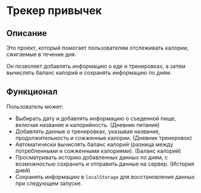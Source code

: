 # Трекер привычек
## Описание
Это проект, который помогает пользователям отслеживать калории, сжигаемые в течение дня.

Он позволяет добавлять информацию о еде и тренировках, а затем вычислять баланс калорий и сохранять информацию по дням.
## Функционал 
Пользователь может:
- Выбирать дату и добавлять информацию о съеденной пище, включая название и калорийность. (Дневник питания)
- Добавлять данные о тренировках, указывая название, продолжительность и сожженные калории. (Дневник тренеровок)
- Автоматически вычислять баланс калорий (разница между потребленными и сожженными калориями). (Баланс калорий)
- Просматривать историю добавленных данных по дням, с возможностью сохранить и отправить данные на сервер. (История дней)
- Сохранять информацию в `localStorage` для восстановления данных при следующем запуске.
